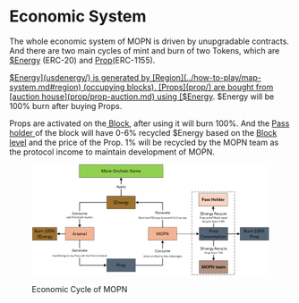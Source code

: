 # Economic System

The whole economic system of MOPN is driven by unupgradable contracts. And there are two main cycles of mint and burn of two Tokens, which are [$Energy](usdenergy/) (ERC-20) and [Prop](prop/)(ERC-1155).

[$Energy](usdenergy/) is generated by [Region](../how-to-play/map-system.md#region) (occupying blocks). [Props](prop/) are bought from [auction house](prop/prop-auction.md) using [$Energy](usdenergy/). $Energy will be 100% burn after buying Props.

Props are activated on the[ Block](../how-to-play/map-system.md#block), after using it will burn 100%. And the [Pass holder ](pass/)of the block will have 0-6% recycled $Energy based on the [Block level](usdenergy/block-level.md) and the price of the Prop. 1% will be recycled by the MOPN team as the protocol income to maintain development of MOPN.

<figure><img src="../.gitbook/assets/Economic Cycle of MOPN (1).png" alt=""><figcaption><p>Economic Cycle of MOPN</p></figcaption></figure>

